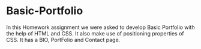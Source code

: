 # Basic-Portfolio
In this Homework assignment we were asked to develop Basic Portfolio with the help of HTML and CSS. It also make use of positioning properties of CSS. It has a BIO, PortFolio and Contact page. 
